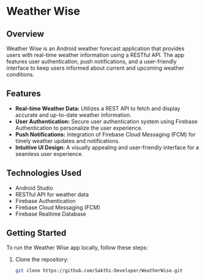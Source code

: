 # Weather Wise

## Overview

Weather Wise is an Android weather forecast application that provides users with real-time weather information using a RESTful API. The app features user authentication, push notifications, and a user-friendly interface to keep users informed about current and upcoming weather conditions.

## Features

- **Real-time Weather Data:** Utilizes a REST API to fetch and display accurate and up-to-date weather information.
- **User Authentication:** Secure user authentication system using Firebase Authentication to personalize the user experience.
- **Push Notifications:** Integration of Firebase Cloud Messaging (FCM) for timely weather updates and notifications.
- **Intuitive UI Design:** A visually appealing and user-friendly interface for a seamless user experience.

## Technologies Used

- Android Studio
- RESTful API for weather data
- Firebase Authentication
- Firebase Cloud Messaging (FCM)
- Firebase Realtime Database

## Getting Started

To run the Weather Wise app locally, follow these steps:

1. Clone the repository:

   ```bash
   git clone https://github.com/Sakthi-Developer/WeatherWise.git
